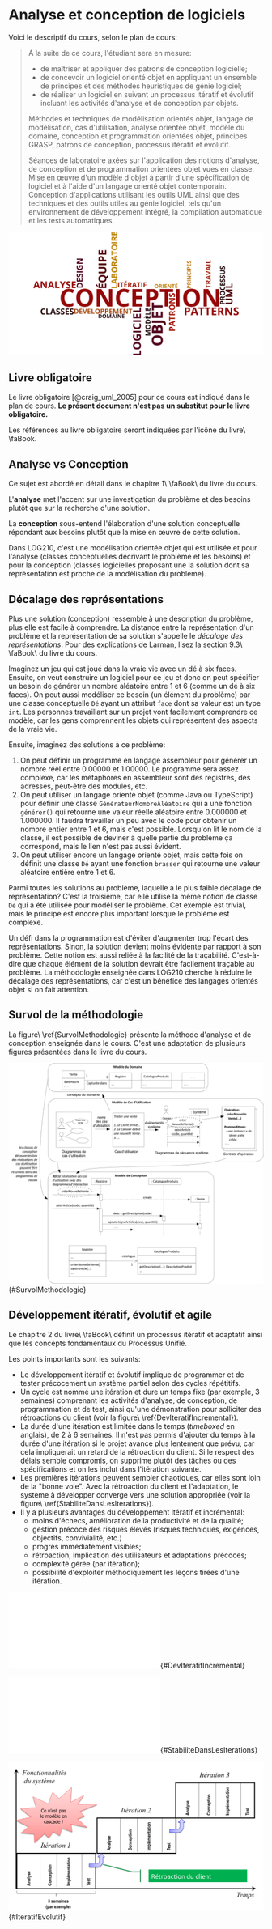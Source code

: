 # Analyse et conception de logiciels

Voici le descriptif du cours, selon le plan de cours:

> À la suite de ce cours, l'étudiant sera en mesure:
>
> - de maîtriser et appliquer des patrons de conception logicielle;
> - de concevoir un logiciel orienté objet en appliquant un ensemble de principes et des méthodes heuristiques de génie logiciel;
> - de réaliser un logiciel en suivant un processus itératif et évolutif incluant les activités d'analyse et de conception par objets.
>
> Méthodes et techniques de modélisation orientés objet, langage de modélisation, cas d'utilisation, analyse orientée objet, modèle du domaine, conception et programmation orientées objet, principes GRASP, patrons de conception, processus itératif et évolutif.
>
> Séances de laboratoire axées sur l'application des notions d'analyse, de conception et de programmation orientées objet vues en classe. Mise en œuvre d'un modèle d'objet à partir d'une spécification de logiciel et à l'aide d'un langage orienté objet contemporain. Conception d'applications utilisant les outils UML ainsi que des techniques et des outils utiles au génie logiciel, tels qu'un environnement de développement intégré, la compilation automatique et les tests automatiques.

![Nuage de mots importants du plan de cours de LOG210.](images/LOG210wordle_ordre_alph.png)

## Livre obligatoire

Le livre obligatoire [@craig_uml_2005] pour ce cours est indiqué dans le plan de cours. **Le présent document n'est pas un substitut pour le livre obligatoire.**

Les références au livre obligatoire seront indiquées par l'icône du livre\ \faBook.

## Analyse vs Conception

Ce sujet est abordé en détail dans le chapitre 1\ \faBook\ du livre du cours.

L'**analyse** met l'accent sur une investigation du problème et des besoins plutôt que sur la recherche d'une solution.

La **conception** sous-entend l'élaboration d'une solution conceptuelle répondant aux besoins plutôt que la mise en œuvre de cette solution.

Dans LOG210, c'est une modélisation orientée objet qui est utilisée et pour l'analyse (classes conceptuelles décrivant le problème et les besoins) et pour la conception (classes logicielles proposant une la solution dont sa représentation est proche de la modélisation du problème).

## Décalage des représentations

Plus une solution (conception) ressemble à une description du problème, plus elle est facile à comprendre.
La distance entre la représentation d'un problème et la représentation de sa solution s'appelle le *décalage des représentations*.
Pour des explications de Larman, lisez la section 9.3\ \faBook\ du livre du cours.

Imaginez un jeu qui est joué dans la vraie vie avec un dé à six faces. Ensuite, on veut construire un logiciel pour ce jeu et donc on peut spécifier un besoin de générer un nombre aléatoire entre 1 et 6 (comme un dé à six faces). On peut aussi modéliser ce besoin (un élément du problème) par une classe conceptuelle `Dé` ayant un attribut `face` dont sa valeur est un type `int`. Les personnes travaillant sur un projet vont facilement comprendre ce modèle, car les gens comprennent les objets qui représentent des aspects de la vraie vie.

Ensuite, imaginez des solutions à ce problème:

1. On peut définir un programme en langage assembleur pour générer un nombre réel entre 0.00000 et 1.00000. Le programme sera assez complexe, car les métaphores en assembleur sont des registres, des adresses, peut-être des modules, etc.
2. On peut utiliser un langage orienté objet (comme Java ou TypeScript) pour définir une classe `GénérateurNombreAléatoire` qui a une fonction `générer()` qui retourne une valeur réelle aléatoire entre 0.000000 et 1.000000.
Il faudra travailler un peu avec le code pour obtenir un nombre entier entre 1 et 6, mais c'est possible.
Lorsqu'on lit le nom de la classe, il est possible de deviner à quelle partie du problème ça correspond, mais le lien n'est pas aussi évident.
3. On peut utiliser encore un langage orienté objet, mais cette fois on définit une classe `Dé` ayant une fonction `brasser` qui retourne une valeur aléatoire entière entre 1 et 6.

Parmi toutes les solutions au problème, laquelle a le plus faible décalage de représentation?
C'est la troisième, car elle utilise la même notion de classe `Dé` qui a été utilisée pour modéliser le problème.
Cet exemple est trivial, mais le principe est encore plus important lorsque le problème est complexe.

Un défi dans la programmation est d'éviter d'augmenter trop l'écart des représentations.
Sinon, la solution devient moins évidente par rapport à son problème.
Cette notion est aussi reliée à la facilité de la traçabilité.
C'est-à-dire que chaque élément de la solution devrait être facilement traçable au problème.
La méthodologie enseignée dans LOG210 cherche à réduire le décalage des représentations, car c'est un bénéfice des langages orientés objet si on fait attention.

## Survol de la méthodologie

La figure\ \ref{SurvolMethodologie} présente la méthode d'analyse et de conception enseignée dans le cours. C'est une adaptation de plusieurs figures présentées dans le livre du cours.

![Survol de la méthodologie.](images/FigA.1-avec-contrats.png){#SurvolMethodologie}

## Développement itératif, évolutif et agile

Le chapitre 2 du livre\ \faBook\ définit un processus itératif et adaptatif ainsi que les concepts fondamentaux du Processus Unifié.

Les points importants sont les suivants:

- Le développement itératif et évolutif implique de programmer et de tester précocement un système partiel selon des cycles répétitifs.
- Un cycle est nommé une itération et dure un temps fixe (par exemple, 3 semaines) comprenant les activités d'analyse, de conception, de programmation et de test, ainsi qu'une démonstration pour solliciter des rétroactions du client (voir la figure\ \ref{DevIteratifIncremental}). 
- La durée d'une itération est limitée dans le temps (*timeboxed* en anglais), de 2 à 6 semaines. Il n'est pas permis d'ajouter du temps à la durée d'une itération si le projet avance plus lentement que prévu, car cela impliquerait un retard de la rétroaction du client. Si le respect des délais semble compromis, on supprime plutôt des tâches ou des spécifications et on les inclut dans l'itération suivante.
- Les premières itérations peuvent sembler chaotiques, car elles sont loin de la "bonne voie". Avec la rétroaction du client et l'adaptation, le système à développer converge vers une solution appropriée (voir la figure\ \ref{StabiliteDansLesIterations}).
- Il y a plusieurs avantages du développement itératif et incrémental:
  - moins d'échecs, amélioration de la productivité et de la qualité;
  - gestion précoce des risques élevés (risques techniques, exigences, objectifs, convivialité, etc.)
  - progrès immédiatement visibles;
  - rétroaction, implication des utilisateurs et adaptations précoces;
  - complexité gérée (par itération);
  - possibilité d'exploiter méthodiquement les leçons tirées d'une itération.

![Le développement itératif et incrémental (Figure 2.1 du livre).](images/A2.1.pdf){#DevIteratifIncremental}

![Rétroaction et adaptation itératives convergent vers le système souhaité (Figure 2.2 du livre).](images/F2.2.pdf){#StabiliteDansLesIterations}

![Processus itératif et évolutif.](images/iteratif-evolutif.png){#IteratifEvolutif}
